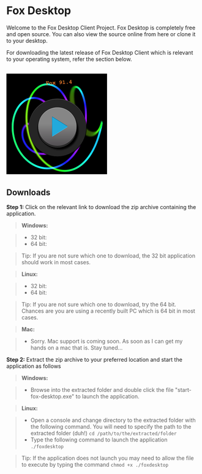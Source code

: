 Fox Desktop
===========

Welcome to the Fox Desktop Client Project. Fox Desktop is completely free and open source. You can also view the source online from here or clone it to your desktop. 

For downloading the latest release of Fox Desktop Client which is relevant to your operating system, refer the section below.

![enter image description here](https://raw.githubusercontent.com/harindaka/fox-desktop/master/images/profilepic.png)
----------


Downloads
-------------

**Step 1:** Click on the relevant link to download the zip archive containing the application.

> **Windows:**

> - 32 bit: 
> - 64 bit: 

> Tip: If you are not sure which one to download, the 32 bit application should work in most cases.

> **Linux:**

> - 32 bit: 
> - 64 bit: 

> Tip: If you are not sure which one to download, try the 64 bit. Chances are you are using a recently built PC which is 64 bit in most cases.

> **Mac:**

> - Sorry. Mac support is coming soon. As soon as I can get my hands on a mac that is. Stay tuned...
   

**Step 2:** Extract the zip archive to your preferred location and start the application as follows

> **Windows:**

> - Browse into the extracted folder and double click the file "start-fox-desktop.exe" to launch the application.

> **Linux:**

> - Open a console and change directory to the extracted folder with the following command. You will need to specify the path to the extracted folder (duh!) 
> `cd /path/to/the/extracted/folder`
> - Type the following command to launch the application
> `./foxdesktop`  

>Tip: If the application does not launch you may need to allow the file to execute by typing the command `chmod +x ./foxdesktop`

